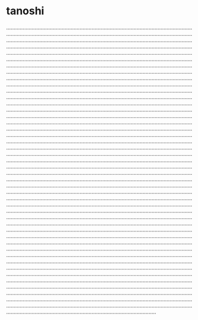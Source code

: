# tanoshi
................................................................................................................................................................................................................................................................................................................................................................................................................................................................................................................................................................................................................................................................................................................................................................................................................................................................................................................................................................................................................................................................................................................................................................................................................................................................................................................................................................................................................................................................................................................................................................................................................................................................................................................................................................................................................................................................................................................................................................................................................................................................................................................................................................................................................................................................................................................................................................................................................................................................................................................................................................................................................................................................................................................................................................................................................................................................................................................................................................................................................................................................................................................................................................................................................................................................................................................................................................................................................................................................................................................................................................................................................................................................................................................................................................................................................................................................................................................................................................................................................................................................................................................................................................................................................................................................................................................................................................................................................................................................................................................................................................................................................................................................................................................................................................................................................................................................................................................................................................................................................................................................................................................................................................................................................................................................................................................................................................................................................................................................................................................................................................................................................................................................................................................................................................................................................................................................................................................